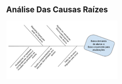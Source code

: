 ## Análise Das Causas Raízes
<img
  src="imagens/analiseCausasRaizes.png"
  alt="Alt text"
  title="Optional title"
  style="display: inline-block; margin: 0 auto; max-width: 300px">
